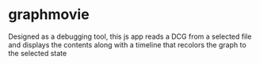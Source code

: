 graphmovie
==========

Designed as a debugging tool, this js app reads a DCG from a selected file and displays the contents along with a timeline that recolors the graph to the selected state

